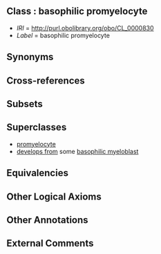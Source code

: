 
## Class : basophilic promyelocyte

 * *IRI* = http://purl.obolibrary.org/obo/CL_0000830
 * *Label* = basophilic promyelocyte

## Synonyms


## Cross-references


## Subsets


## Superclasses

 * [promyelocyte](../../CL/36/CL_0000836.md)
 * [develops from](../../RO/02/RO_0002202.md) some [basophilic myeloblast](../../CL/29/CL_0000829.md)

## Equivalencies


## Other Logical Axioms


## Other Annotations


## External Comments

